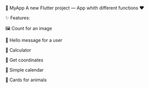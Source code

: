 📱 MyApp
A new Flutter project — App whith different functions ❤️ 

✨ Features:

🖼️ Count for an image

💬 Hello message for a user

🧮 Calculator

📍 Get coordinates

📅 Simple calendar

🐾 Cards for animals
